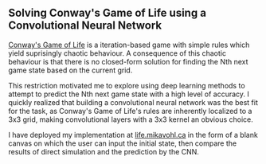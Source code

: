 ## Solving Conway's Game of Life using a Convolutional Neural Network

[Conway's Game of Life](https://en.wikipedia.org/wiki/Conway%27s_Game_of_Life) is a iteration-based game with simple rules which yield suprisingly chaotic behaviour. A consequence of this chaotic behaviour is that there is no closed-form solution for finding the Nth next game state based on the current grid.

This restriction motivated me to explore using deep learning methods to attempt to predict the Nth next game state with a high level of accuracy. I quickly realized that building a convolutional neural network was the best fit for the task, as Conway's Game of Life's rules are inherently localized to a 3x3 grid, making convolutional layers with a 3x3 kernel an obvious choice.

I have deployed my implementation at [life.mikavohl.ca](life.mikavohl.ca) in the form of a blank canvas on which the user can input the initial state, then compare the results of direct simulation and the prediction by the CNN.